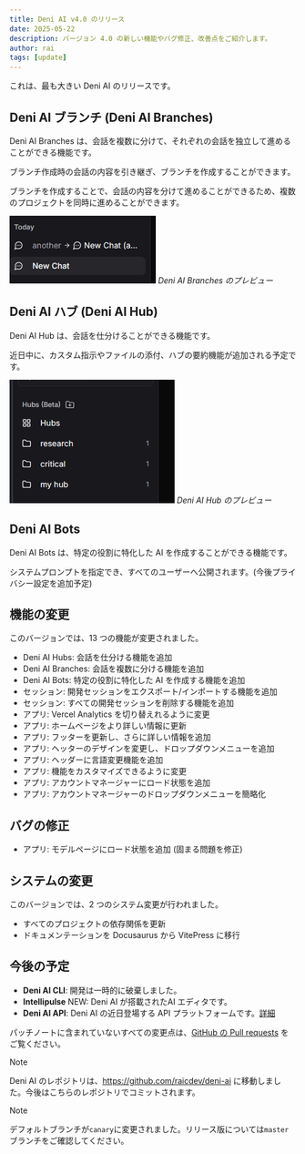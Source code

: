 ```yaml
---
title: Deni AI v4.0 のリリース
date: 2025-05-22
description: バージョン 4.0 の新しい機能やバグ修正、改善点をご紹介します。
author: rai
tags: [update]
---
```


これは、最も大きい Deni AI のリリースです。

## Deni AI ブランチ (Deni AI Branches)

Deni AI Branches は、会話を複数に分けて、それぞれの会話を独立して進めることができる機能です。

ブランチ作成時の会話の内容を引き継ぎ、ブランチを作成することができます。

ブランチを作成することで、会話の内容を分けて進めることができるため、複数のプロジェクトを同時に進めることができます。

![Deni AI Branches のプレビュー](deni-ai-branches.png)
_Deni AI Branches のプレビュー_

## Deni AI ハブ (Deni AI Hub)

Deni AI Hub は、会話を仕分けることができる機能です。

近日中に、カスタム指示やファイルの添付、ハブの要約機能が追加される予定です。

![Deni AI Hub のプレビュー](deni-ai-hubs.png)
_Deni AI Hub のプレビュー_

## Deni AI Bots

Deni AI Bots は、特定の役割に特化した AI を作成することができる機能です。

システムプロンプトを指定でき、すべてのユーザーへ公開されます。(今後プライバシー設定を追加予定)

## 機能の変更

このバージョンでは、13 つの機能が変更されました。

- Deni AI Hubs: 会話を仕分ける機能を追加
- Deni AI Branches: 会話を複数に分ける機能を追加
- Deni AI Bots: 特定の役割に特化した AI を作成する機能を追加
- セッション: 開発セッションをエクスポート/インポートする機能を追加
- セッション: すべての開発セッションを削除する機能を追加
- アプリ: Vercel Analytics を切り替えれるように変更
- アプリ: ホームページをより詳しい情報に更新
- アプリ: フッターを更新し、さらに詳しい情報を追加
- アプリ: ヘッターのデザインを変更し、ドロップダウンメニューを追加
- アプリ: ヘッダーに言語変更機能を追加
- アプリ: 機能をカスタマイズできるように変更
- アプリ: アカウントマネージャーにロード状態を追加
- アプリ: アカウントマネージャーのドロップダウンメニューを簡略化

## バグの修正

- アプリ: モデルページにロード状態を追加 (固まる問題を修正)

## システムの変更

このバージョンでは、2 つのシステム変更が行われました。

- すべてのプロジェクトの依存関係を更新
- ドキュメンテーションを Docusaurus から VitePress に移行

## 今後の予定

- **Deni AI CLI**: 開発は一時的に破棄しました。
- **Intellipulse** NEW: Deni AI が搭載されたAI エディタです。
- **Deni AI API**: Deni AI の近日登場する API プラットフォームです。[詳細](/ja/blog/posts/deni-ai-api-preview)

パッチノートに含まれていないすべての変更点は、[GitHub の Pull requests](https://github.com/raicdev/deni-ai/pull/39) をご覧ください。

> [!NOTE]
> Deni AI のレポジトリは、https://github.com/raicdev/deni-ai に移動しました。今後はこちらのレポジトリでコミットされます。

> [!NOTE]
> デフォルトブランチが`canary`に変更されました。リリース版については`master`ブランチをご確認してください。
